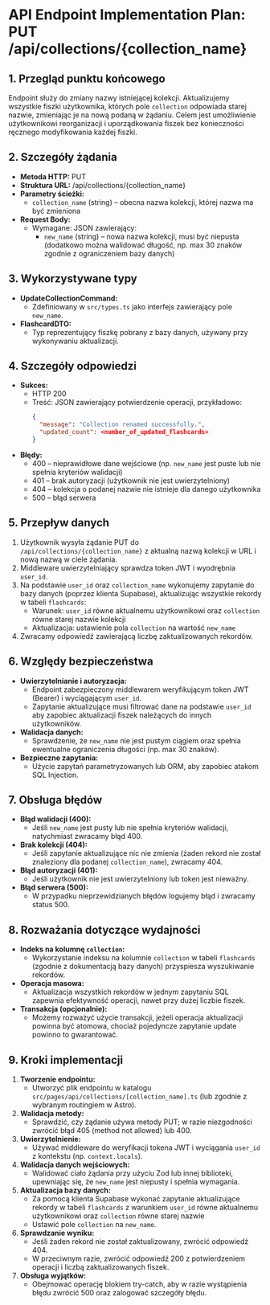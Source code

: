 # API Endpoint Implementation Plan: PUT /api/collections/{collection_name}

## 1. Przegląd punktu końcowego
Endpoint służy do zmiany nazwy istniejącej kolekcji. Aktualizujemy wszystkie fiszki użytkownika, których pole `collection` odpowiada starej nazwie, zmieniając je na nową podaną w żądaniu. Celem jest umożliwienie użytkownikowi reorganizacji i uporządkowania fiszek bez konieczności ręcznego modyfikowania każdej fiszki.

## 2. Szczegóły żądania
- **Metoda HTTP:** PUT
- **Struktura URL:** /api/collections/{collection_name}
- **Parametry ścieżki:**
  - `collection_name` (string) – obecna nazwa kolekcji, której nazwa ma być zmieniona
- **Request Body:**
  - Wymagane: JSON zawierający:
    - `new_name` (string) – nowa nazwa kolekcji, musi być niepusta (dodatkowo można walidować długość, np. max 30 znaków zgodnie z ograniczeniem bazy danych)

## 3. Wykorzystywane typy
- **UpdateCollectionCommand:**
  - Zdefiniowany w `src/types.ts` jako interfejs zawierający pole `new_name`.
- **FlashcardDTO:**
  - Typ reprezentujący fiszkę pobrany z bazy danych, używany przy wykonywaniu aktualizacji.

## 4. Szczegóły odpowiedzi
- **Sukces:**
  - HTTP 200
  - Treść: JSON zawierający potwierdzenie operacji, przykładowo:
    ```json
    {
      "message": "Collection renamed successfully.",
      "updated_count": <number_of_updated_flashcards>
    }
    ```
- **Błędy:**
  - 400 – nieprawidłowe dane wejściowe (np. `new_name` jest puste lub nie spełnia kryteriów walidacji)
  - 401 – brak autoryzacji (użytkownik nie jest uwierzytelniony)
  - 404 – kolekcja o podanej nazwie nie istnieje dla danego użytkownika
  - 500 – błąd serwera

## 5. Przepływ danych
1. Użytkownik wysyła żądanie PUT do `/api/collections/{collection_name}` z aktualną nazwą kolekcji w URL i nową nazwą w ciele żądania.
2. Middleware uwierzytelniający sprawdza token JWT i wyodrębnia `user_id`.
3. Na podstawie `user_id` oraz `collection_name` wykonujemy zapytanie do bazy danych (poprzez klienta Supabase), aktualizując wszystkie rekordy w tabeli `flashcards`:
   - Warunek: `user_id` równe aktualnemu użytkownikowi oraz `collection` równe starej nazwie kolekcji
   - Aktualizacja: ustawienie pola `collection` na wartość `new_name`
4. Zwracamy odpowiedź zawierającą liczbę zaktualizowanych rekordów.

## 6. Względy bezpieczeństwa
- **Uwierzytelnianie i autoryzacja:**
  - Endpoint zabezpieczony middlewarem weryfikującym token JWT (Bearer) i wyciągającym `user_id`.
  - Zapytanie aktualizujące musi filtrować dane na podstawie `user_id` aby zapobiec aktualizacji fiszek należących do innych użytkowników.
- **Walidacja danych:**
  - Sprawdzenie, że `new_name` nie jest pustym ciągiem oraz spełnia ewentualne ograniczenia długości (np. max 30 znaków).
- **Bezpieczne zapytania:**
  - Użycie zapytań parametryzowanych lub ORM, aby zapobiec atakom SQL Injection.

## 7. Obsługa błędów
- **Błąd walidacji (400):**
  - Jeśli `new_name` jest pusty lub nie spełnia kryteriów walidacji, natychmiast zwracamy błąd 400.
- **Brak kolekcji (404):**
  - Jeśli zapytanie aktualizujące nic nie zmienia (żaden rekord nie został znaleziony dla podanej `collection_name`), zwracamy 404.
- **Błąd autoryzacji (401):**
  - Jeśli użytkownik nie jest uwierzytelniony lub token jest nieważny.
- **Błąd serwera (500):**
  - W przypadku nieprzewidzianych błędów logujemy błąd i zwracamy status 500.

## 8. Rozważania dotyczące wydajności
- **Indeks na kolumnę `collection`:**
  - Wykorzystanie indeksu na kolumnie `collection` w tabeli `flashcards` (zgodnie z dokumentacją bazy danych) przyspiesza wyszukiwanie rekordów.
- **Operacja masowa:**
  - Aktualizacja wszystkich rekordów w jednym zapytaniu SQL zapewnia efektywność operacji, nawet przy dużej liczbie fiszek.
- **Transakcja (opcjonalnie):**
  - Możemy rozważyć użycie transakcji, jeżeli operacja aktualizacji powinna być atomowa, chociaż pojedyncze zapytanie update powinno to gwarantować.

## 9. Kroki implementacji
1. **Tworzenie endpointu:**
   - Utworzyć plik endpointu w katalogu `src/pages/api/collections/[collection_name].ts` (lub zgodnie z wybranym routingiem w Astro).
2. **Walidacja metody:**
   - Sprawdzić, czy żądanie używa metody PUT; w razie niezgodności zwrócić błąd 405 (method not allowed) lub 400.
3. **Uwierzytelnienie:**
   - Używać middleware do weryfikacji tokena JWT i wyciągania `user_id` z kontekstu (np. `context.locals`).
4. **Walidacja danych wejściowych:**
   - Walidować ciało żądania przy użyciu Zod lub innej biblioteki, upewniając się, że `new_name` jest niepusty i spełnia wymagania.
5. **Aktualizacja bazy danych:**
   - Za pomocą klienta Supabase wykonać zapytanie aktualizujące rekordy w tabeli `flashcards`
     z warunkiem `user_id` równe aktualnemu użytkownikowi oraz `collection` równe starej nazwie
   - Ustawić pole `collection` na `new_name`.
6. **Sprawdzanie wyniku:**
   - Jeśli żaden rekord nie został zaktualizowany, zwrócić odpowiedź 404.
   - W przeciwnym razie, zwrócić odpowiedź 200 z potwierdzeniem operacji i liczbą zaktualizowanych fiszek.
7. **Obsługa wyjątków:**
   - Obejmować operację blokiem try-catch, aby w razie wystąpienia błędu zwrócić 500 oraz zalogować szczegóły błędu.
